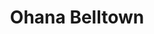 ---
layout: place
title: "Ohana Belltown"
permalink: /washington/seattle/ohana-belltown.html
stateAbbr: WA
stateName: Washington
cityName: Seattle
seo:
  name: "Ohana Belltown"
  type: Restaurant
  links: https://www.fooddiscoveryapp.com/seattle/ohana-belltown
description: "Ohana Belltown serves delicious sushi in Seattle, Washington. Try fresh Japanese dishes for a great dining experience. "
place_id: ChIJXUznpU0VkFQRcc35QzkAM7w
photos:
  - name: >-
      places/ChIJXUznpU0VkFQRcc35QzkAM7w/photos/AeeoHcJPl3iVCwwNIUMcpJLxqLKbs4EPDIS0eY0ZlbiQy-TY2Hw2smGwrr4dFbH5iTkOy3G-xnf74kmxrXzHnnjqEnKBo49OtYwfOqYPFAFoRD05oi4TZEy1I3h2E1HnIXzVzOzVjRCDh7uXDsDFsPMoRkzhb16oZKpM9iqfgkmT3vBCJX-DkIwFyp4Ptmt97TlK4focI1FonnsjaWYiWfCX8w83zm5JfxI6zYj1xcoJcH5fl55n6Okhl5D6m2sOo7MNC0QGK2l04QqPe3DmSpsQC49JOKoxDMGkrsFURBmQa2oykLVSAoVaDNXsSz3UGwSA8R8Jzyv7yv5ob2ZxpeRwr-QCiIdqEuBRpoXSynujKhjfnUWyXj8pOODAZvg7bY5U2gywzRi0nb6anAmRuqkLGLGFqfTcmvTEWkpnl8q2YFB_tA
    widthPx: 4000
    heightPx: 3000
    authorAttributions:
      - displayName: Veronica E
        uri: https://maps.google.com/maps/contrib/113436593669250202108
        photoUri: >-
          https://lh3.googleusercontent.com/a/ACg8ocL8AkZLzfhI0gXsAvnuQc0lMDvoAHvbWLcNCE7cTmcbeq20NQ=s100-p-k-no-mo
    flagContentUri: >-
      https://www.google.com/local/imagery/report/?cb_client=maps_api_places.places_api&image_key=!1e10!2sCIHM0ogKEICAgIDnvYi6eg&hl=en-US
    googleMapsUri: >-
      https://www.google.com/maps/place//data=!3m4!1e2!3m2!1sCIHM0ogKEICAgIDnvYi6eg!2e10!4m2!3m1!1s0x5490154da5e74c5d:0xbc33003943f9cd71
  - name: >-
      places/ChIJXUznpU0VkFQRcc35QzkAM7w/photos/AeeoHcIsWRnZvNfOJzI7wW5XhW9MfInNosM7pdyjoWMltI6oWOXpb6N9dIzTpm4LHNSsTM3bISawRfdbpA5POxDPrvrrrM6fRx1Ipni48jDulauKFL3AvrNc-NclSYsxziqZT7OyrU5Txc-pD6rV6cvU6aMQXgTK6h5bSRNXar3LznHDlIeWvrTPTJcNNPYGrS5ZGe8FJzVclMABdAcnUflPn_PwVwtVPxmP7e0A6zkjXoQvrgEu0YHVI9y6cd7fQ-ITANU3m4KW3yrE5J6QYHHYMrF81hqTREsV7x8Er75-a-B7jgCaCVWfO1qoxV1Rx2cedLIthNRJiYz7GzVgJjZAxs-usqFJRR_I-WdBWzwbfD0YVBWqPpm7kElg_vd4B7gHwOepGi3sYJh485a6mGIKxqDVVpABxzYSjFWzyjkpbGQ_20zo
    widthPx: 4000
    heightPx: 1848
    authorAttributions:
      - displayName: Walfran Falcão
        uri: https://maps.google.com/maps/contrib/114804570405170715234
        photoUri: >-
          https://lh3.googleusercontent.com/a-/ALV-UjVUGXO1p-mgEv_xnhc4pkR6o9MxgNr86jS9Q0q3guvYdkMsHurU7Q=s100-p-k-no-mo
    flagContentUri: >-
      https://www.google.com/local/imagery/report/?cb_client=maps_api_places.places_api&image_key=!1e10!2sCIHM0ogKEICAgMDIz-qixQE&hl=en-US
    googleMapsUri: >-
      https://www.google.com/maps/place//data=!3m4!1e2!3m2!1sCIHM0ogKEICAgMDIz-qixQE!2e10!4m2!3m1!1s0x5490154da5e74c5d:0xbc33003943f9cd71
  - name: >-
      places/ChIJXUznpU0VkFQRcc35QzkAM7w/photos/AeeoHcLBs60OYEXB90wRuIocZ2BQqq3gfB9_jLIgqOQUffQ8AmGKMI-oIKWwyMl2hepnYVA3iD7sP1WoLA9sgyKXtN0MyeDhJiVyVJ_qijZgFWDKviEZdyZL3Jt5KY_9E4VINSoE82y517T2YZBYck0kWlG5-51wnOxaP70Aex6Dmdw--be9hPW9oQCFGlbi-8lUirE1FLFCtP87ABtncvyoEIr_Z8Vr_dcwNLn05lVeNqJKDIqZEs6dOniNKpRMg6s2gyHJX5bAtr1Lwi1wziCy2LHhwCVdar79Mvi3KeblupAXIY_010fCC9C9r4rmTO8uwGvIbUWfLzoCYjI-pYOdAVEOpJMLYJefPGLAV8TOw-GlYbPLPYQIXhoS0VQrnHtea4WkKhw4xnoZhj80ev4MA351RtZ8_J1cKk5BtFRQnPcDLvoW
    widthPx: 4032
    heightPx: 1816
    authorAttributions:
      - displayName: Meredith
        uri: https://maps.google.com/maps/contrib/101157670875589666240
        photoUri: >-
          https://lh3.googleusercontent.com/a-/ALV-UjWDQh5JCLN8ZIjwyhZXiN2bkRVCqQ0QhHRdTJqjG7LVmBOAkRjsWg=s100-p-k-no-mo
    flagContentUri: >-
      https://www.google.com/local/imagery/report/?cb_client=maps_api_places.places_api&image_key=!1e10!2sCIHM0ogKEICAgIC2ku6L3gE&hl=en-US
    googleMapsUri: >-
      https://www.google.com/maps/place//data=!3m4!1e2!3m2!1sCIHM0ogKEICAgIC2ku6L3gE!2e10!4m2!3m1!1s0x5490154da5e74c5d:0xbc33003943f9cd71
  - name: >-
      places/ChIJXUznpU0VkFQRcc35QzkAM7w/photos/AeeoHcK08M9iGawlpQsJJaZKCz8ZFxCgY0ug7MLtLm5woOAGJfs1Tj7HeQzLet4_iyXBeyZ9JZEDSqB_UIC4rkQ2GNWYnDg9wgtWXGCLIW1EFuSS3xInGnTDPKDhQI3JLIwBImxNp2jgMb5G4gonmDgCD7ae5CjS5SNwDGGLLK4LE_le3hS48hKR3wYAmoDu3AA0fgJDm3ReyFnDJpiAPMjqJqk5OQuT7keYc0GwpaUMLrjs6FbYIXCvv6naSqU4JQvcXFdSdCMdHhtrdM-ndKQ8xb_s6foFfg0wzEEYn8IGiUima2s1VNO4vjCAYdDqXnslN4XQXsXdYLEZpxci0MEqCPasGW_Nk4q0q-yQoR2cB1p14R9r11xEQ6XSHT1R8S7qqEp6qrkO-qxszmkz4p0j64JsKHvm5iHS_lp8d2Jdgcoh_rJv
    widthPx: 3024
    heightPx: 4032
    authorAttributions:
      - displayName: Jonathan Gong
        uri: https://maps.google.com/maps/contrib/114280801680204950657
        photoUri: >-
          https://lh3.googleusercontent.com/a-/ALV-UjXiA20bXHv_ILVMWPYK0sBPYePyK-oSaIRjZnXfKMG-wWAfXTHn=s100-p-k-no-mo
    flagContentUri: >-
      https://www.google.com/local/imagery/report/?cb_client=maps_api_places.places_api&image_key=!1e10!2sCIHM0ogKEICAgMCoyc7dgQE&hl=en-US
    googleMapsUri: >-
      https://www.google.com/maps/place//data=!3m4!1e2!3m2!1sCIHM0ogKEICAgMCoyc7dgQE!2e10!4m2!3m1!1s0x5490154da5e74c5d:0xbc33003943f9cd71
  - name: >-
      places/ChIJXUznpU0VkFQRcc35QzkAM7w/photos/AeeoHcI7KM8mkVhOgzAiFNUhysbJLsPBcHTSoteXqCocH_H3R6TEp05Zo6QJ5K89lFlkiEvRRrz5Q7goqsFlZrGysiG5uhru8KVVNnkuwPgdjH2Bl3xb1ARx-vy_H7wSoXMg2jbtI2-oIZgOb3Duson1Ibj2T-JE7SJqn5dkRrrT4Mw3hyB0gEvNojDZNxxDGQCuLl9NvlPTkmEyfGEKDVyWKbwBDf4LVuH37_zIWO5YN5mZLlaN58H0CwLRbmjqpe-SExv2Vpz1Me9uqyIFyf_5OT6HNwLDRrjjIC6A3RG08UHzJkBEm_sEXSoAKGOIyYW2mN4OyDcd1bvbUq3-ImZyFrVGIeP7W9hIITRR5gj0YR6263t_URsgBj-nTJgShvb8pVjbHH5Grf6ubEViWZ2DemrWN7FzAt4OAmMOd_I61R8EZQ
    widthPx: 640
    heightPx: 480
    authorAttributions:
      - displayName: Nicholas Rosen
        uri: https://maps.google.com/maps/contrib/107252988009840976960
        photoUri: >-
          https://lh3.googleusercontent.com/a/ACg8ocKNsTEUNWHm0nwQA9rki2VMm-fwGCq54zSOVpWZ8SKTkEex3A=s100-p-k-no-mo
    flagContentUri: >-
      https://www.google.com/local/imagery/report/?cb_client=maps_api_places.places_api&image_key=!1e10!2sCIHM0ogKEICAgID71NLSSQ&hl=en-US
    googleMapsUri: >-
      https://www.google.com/maps/place//data=!3m4!1e2!3m2!1sCIHM0ogKEICAgID71NLSSQ!2e10!4m2!3m1!1s0x5490154da5e74c5d:0xbc33003943f9cd71
  - name: >-
      places/ChIJXUznpU0VkFQRcc35QzkAM7w/photos/AeeoHcJtcgNdv_QwRBpQ3XGQLuadtRRFiFRkcMVmsZTYkz6jC0ip0SRuKkTzvK1pEsZfEvRxFoA_iH9swYBTrWoJW4fPhbxLQ0x3JALFya9GRylqahznfuY6CHJvGduUWLBBALKRXyaVN1Kt1TlPqOjcZYzj6bgEXwreYMWZoOxFRq3eNGkjKQLtlrOkZMxME8e9NsFIWjXb2cBgDjHtbCAz8Wd4Ei7x2txPQrYG0Oq83F5b_MSqziNynIn4b9zQ9aqHHcF2iWT8JQFqO0MbwF5-jvrni1B2fYdrjYBMjQuDJqpl_ainVMW62Nr4z1yb-SbuanShoFO7uwcC0q6M8maELA-Cl8WjXC5jBmHXGndVfUZSep6fydV6WRMhSekDsRTaXTCvwd03zFYwelrBVRltrSsy-pVVd2-XmuVDU_BtM5s0sg
    widthPx: 4800
    heightPx: 3959
    authorAttributions:
      - displayName: Adam
        uri: https://maps.google.com/maps/contrib/100858656645945444520
        photoUri: >-
          https://lh3.googleusercontent.com/a-/ALV-UjV-mTgGx3cw4qeKX_rBhrh_w2i1SDklqDhnPJwD8VmY2_SAHb4s1w=s100-p-k-no-mo
    flagContentUri: >-
      https://www.google.com/local/imagery/report/?cb_client=maps_api_places.places_api&image_key=!1e10!2sCIHM0ogKEICAgICv4fibSA&hl=en-US
    googleMapsUri: >-
      https://www.google.com/maps/place//data=!3m4!1e2!3m2!1sCIHM0ogKEICAgICv4fibSA!2e10!4m2!3m1!1s0x5490154da5e74c5d:0xbc33003943f9cd71
  - name: >-
      places/ChIJXUznpU0VkFQRcc35QzkAM7w/photos/AeeoHcLBsweek5l09lir-J3mjtLi35i2Q0NSAJTGhbhgNfiKxw_VTyV-dcJn9QnvvC7PRFiI5mEJpGocI5fcmq2ngpMUBwLL6i7BaQbEkH5JK7rEvTfs6C6OsWmAKVY4MbHgI26loSOF9dCPwBEreSpjrlwbJtiSsAQkp6gES0R2IJubiTKXZATTsNM7uR_3U4HNDVFrm9e22cEkdSSqFgGdx0TmtTeXbSHRoKQAuHxFgu-Ni0UzPLsdSDu4aWulLFaEY384kWmeLXbO4M3kaKLojmAXe0OP8oNvGVN5zIQ_mRnJdFmchx1cImNfd2DZn5PFaa5TDwtrGSz8fkNm8SI6QiQRo11ahiDAn0OtmHxolLDyJuEI3gGsLgRo9tZ8OLFKdiy6bU9bTbXydS0k_246fTR_T3EWv614bSqSm_2Kpdk
    widthPx: 2776
    heightPx: 2482
    authorAttributions:
      - displayName: Lilia Dronyayeva
        uri: https://maps.google.com/maps/contrib/104555107372983978883
        photoUri: >-
          https://lh3.googleusercontent.com/a/ACg8ocL-K4DIhrr6kb-TYWdO4ZsWTsWLZFDyh4WuLjM_3p9uM5phMxA=s100-p-k-no-mo
    flagContentUri: >-
      https://www.google.com/local/imagery/report/?cb_client=maps_api_places.places_api&image_key=!1e10!2sCIHM0ogKEICAgIC7p-ayQg&hl=en-US
    googleMapsUri: >-
      https://www.google.com/maps/place//data=!3m4!1e2!3m2!1sCIHM0ogKEICAgIC7p-ayQg!2e10!4m2!3m1!1s0x5490154da5e74c5d:0xbc33003943f9cd71
  - name: >-
      places/ChIJXUznpU0VkFQRcc35QzkAM7w/photos/AeeoHcJy7d4fJCuicCkjv4o9g_WyPicEPi-VTa-FRAO_G5ui498AghNmp9K1CUsSqkb320c2tfUoBCOJkqzQ8Um6nLoWmWDTJFsoUkiQ41VAtPjFIqwvRVtZbR5ABHKHB4rt4oiF0Af2y6_H43mkbYha-e66sFmXQt9h6EuADiyd3Qh5wL0GaCnrSfLrLpV79n_Les3t3brDRRi57UPWJyQepIV8BJp-2X7na19yXmRlYBPzDvKuv4EECaxUlSIAcSGnJGXit-ieJYnrPuIZM8cOB3G8NTsXVr9tRkgZUetyiQ1dnrGgFNFCmuBQUjx9oph1wUmkVdqHZSgbn0lZqGMIN7TgMU4DME24uTthGzAotkktDQJ1I8GkIsOP1ziBzxq83vgkWpi6jFaPKgy_REM-Zrz8BWjR-FzGWzFUxaghMbIP_yc
    widthPx: 3908
    heightPx: 2932
    authorAttributions:
      - displayName: Siyi Lin (Kristy)
        uri: https://maps.google.com/maps/contrib/111723737063091049145
        photoUri: >-
          https://lh3.googleusercontent.com/a-/ALV-UjWeEXXxD5nNHMRKrxIbwcgn3_aSc5OFpabvvBeentINM-3NwDmbqA=s100-p-k-no-mo
    flagContentUri: >-
      https://www.google.com/local/imagery/report/?cb_client=maps_api_places.places_api&image_key=!1e10!2sCIHM0ogKEICAgIDbp-vQnQE&hl=en-US
    googleMapsUri: >-
      https://www.google.com/maps/place//data=!3m4!1e2!3m2!1sCIHM0ogKEICAgIDbp-vQnQE!2e10!4m2!3m1!1s0x5490154da5e74c5d:0xbc33003943f9cd71
  - name: >-
      places/ChIJXUznpU0VkFQRcc35QzkAM7w/photos/AeeoHcL-TG99IA_K2pmEgYLd4DGbzPrs1lILnxNljKh5DDqYb5dlkqBMQC8Bwwj2yd2p0hyXnydV12zp6Suw3a_QG3c8WJG1qjWUhHDbqAxi_ivBhoQpXbd-NBBBTJPxpDeH2HDpAnM33zJYg_z7tF49Rq8EbDd8ZvOhrcFxVWh22FPqfY02SEjSvtFhqbcxod6xr-JdXp3PJb5LMgLqLdMljo2gg5RkXE_LYrxZFmmCdOLYsse9xN7HGebsNmbeJJQY5WxnQcKauscUX-ePObT7IWY_ZjhPtSfyvugcil0ojJtEmc_l33UJHdXEfz1-286Jgt5Tmyr-WivIJOP9-5popzt_NsHdwQVCsiOFUhSQNffNEryyZQfjm7YuZK6Ti2DaQgaZYIiXGvTDwNtHvJ-80fexkDlZqHyI35yiztDAtZpccmn9
    widthPx: 4032
    heightPx: 3024
    authorAttributions:
      - displayName: Drew Rodriguez
        uri: https://maps.google.com/maps/contrib/101578044629359427108
        photoUri: >-
          https://lh3.googleusercontent.com/a-/ALV-UjWo__M0yIE7F17PD-YBeNVDQpoIVHNaKw1VWC76kxr9mJy9AuJn=s100-p-k-no-mo
    flagContentUri: >-
      https://www.google.com/local/imagery/report/?cb_client=maps_api_places.places_api&image_key=!1e10!2sCIHM0ogKEICAgMCg8qPo7AE&hl=en-US
    googleMapsUri: >-
      https://www.google.com/maps/place//data=!3m4!1e2!3m2!1sCIHM0ogKEICAgMCg8qPo7AE!2e10!4m2!3m1!1s0x5490154da5e74c5d:0xbc33003943f9cd71
  - name: >-
      places/ChIJXUznpU0VkFQRcc35QzkAM7w/photos/AeeoHcKAm2xcEdaNSsijEJ7JUUYc2bNv-9Dljd5Tbso5ovKbU8D8thXqvC8d5yssX3jIPd7ZbygMCRsq7vgJ0AE5gb3N8wUAYL81_Y_oo9PRUNr0qzpALs5WEI_yiUOvzEH1teQqQ-pavFHol2quEjqTEKUM1LPIexlLnIzcqO2yBhgR2JAYnuR0SPOe01CPBQBk19J2mVTnDNZjDnEEV00Ea87bJDfG7gYyjCo1bTZhEXf2qS-fVWIczgplaRQQqsSS-GYjmfqapyM4eBnOkel1U4kqqDK_uUcf6tdRWp3CAK0tu4mn5LSy1hLd0KL7iMZBB194Ex_HbtAUCS026upPFXzTdRYvzZWBdnxUCMEghlloiGidVal1hzKysHiAhcssZz45yA2Ht41BTBu72rCh3cdJpFghFiGsHUkNBIFFjFWQHjI
    widthPx: 4624
    heightPx: 3472
    authorAttributions:
      - displayName: Rhea 0001
        uri: https://maps.google.com/maps/contrib/104612380874772044139
        photoUri: >-
          https://lh3.googleusercontent.com/a-/ALV-UjWFJ12-Qy_JiR3nYqQs0u79AdS-NPDf4U7pJePL1EwB_Bbpug0=s100-p-k-no-mo
    flagContentUri: >-
      https://www.google.com/local/imagery/report/?cb_client=maps_api_places.places_api&image_key=!1e10!2sCIHM0ogKEICAgIDjtcWrxgE&hl=en-US
    googleMapsUri: >-
      https://www.google.com/maps/place//data=!3m4!1e2!3m2!1sCIHM0ogKEICAgIDjtcWrxgE!2e10!4m2!3m1!1s0x5490154da5e74c5d:0xbc33003943f9cd71
address: 2207 1st Ave, Seattle, WA 98121, USA
street: 2207 1st Ave
city: Seattle
state: WA
zip: '98121'
country: USA
neighborhood: Downtown Seattle
latitude: '47.612657'
longitude: '-122.345893'
accessibility_options:
  wheelchairAccessibleParking: false
  wheelchairAccessibleEntrance: true
  wheelchairAccessibleRestroom: true
  wheelchairAccessibleSeating: true
business_status: OPERATIONAL
name: Ohana Belltown
google_maps_links:
  directionsUri: >-
    https://www.google.com/maps/dir//''/data=!4m7!4m6!1m1!4e2!1m2!1m1!1s0x5490154da5e74c5d:0xbc33003943f9cd71!3e0
  placeUri: https://maps.google.com/?cid=13561183148896275825
  writeAReviewUri: >-
    https://www.google.com/maps/place//data=!4m3!3m2!1s0x5490154da5e74c5d:0xbc33003943f9cd71!12e1
  reviewsUri: >-
    https://www.google.com/maps/place//data=!4m4!3m3!1s0x5490154da5e74c5d:0xbc33003943f9cd71!9m1!1b1
  photosUri: >-
    https://www.google.com/maps/place//data=!4m3!3m2!1s0x5490154da5e74c5d:0xbc33003943f9cd71!10e5
primary_type: American Restaurant
opening_hours:
  regular:
    - 'Monday: 3:00 PM – 1:30 AM'
    - 'Tuesday: 3:00 PM – 1:30 AM'
    - 'Wednesday: 3:00 PM – 1:30 AM'
    - 'Thursday: 3:00 PM – 1:30 AM'
    - 'Friday: 11:30 AM – 1:30 AM'
    - 'Saturday: 11:30 AM – 1:30 AM'
    - 'Sunday: 11:30 AM – 1:30 AM'
  current:
    - 'Monday: 3:00 PM – 1:30 AM'
    - 'Tuesday: 3:00 PM – 1:30 AM'
    - 'Wednesday: 3:00 PM – 1:30 AM'
    - 'Thursday: 3:00 PM – 1:30 AM'
    - 'Friday: 11:30 AM – 1:30 AM'
    - 'Saturday: 11:30 AM – 1:30 AM'
    - 'Sunday: 11:30 AM – 1:30 AM'
secondary_opening_hours:
  regular:
    weekdayDescriptions: null
    type: null
  current:
    weekdayDescriptions: null
    type: null
phone: (206) 956-9329
price_level: PRICE_LEVEL_MODERATE
price_range: $20 &ndash; $30
rating: '4.4'
rating_count: 0
website: https://www.fooddiscoveryapp.com/seattle/ohana-belltown
reviews: null
parking_options: null
payment_options: null
allow_dogs: null
curbside_pickup: null
delivery: null
dine_in: null
good_for_children: null
good_for_groups: null
good_for_sports: null
live_music: null
menu_for_children: null
outdoor_seating: null
reservable: null
restroom: null
serves_beer: null
serves_breakfast: null
serves_brunch: null
serves_cocktails: null
serves_coffee: null
serves_dinner: null
serves_dessert: null
serves_lunch: null
serves_vegetarian_food: null
serves_wine: null
takeout: null
update_category: essentials
summary: null

---
